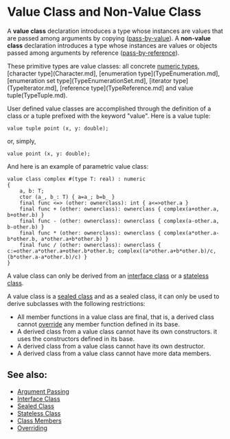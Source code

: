 # Value Class and Non-Value Class

A **value class** declaration introduces a type whose instances are values that are passed among arguments by copying ([pass-by-value](ArgumentPassing.md)). A **non-value class** declaration introduces a type whose instances are values or objects passed among arguments by reference ([pass-by-reference](ArgumentPassing.md)).

These primitive types are value classes: all concrete [numeric types](TypeNumeric.md), [character type](Character.md], [enumeration type](TypeEnumeration.md], [enumeration set type](TypeEnumerationSet.md], [iterator type](TypeIterator.md], [reference type](TypeReference.md] and value tuple(TypeTuple.md).

User defined value classes are accomplished through the definition of a class or a tuple prefixed with the keyword "value". Here is a value tuple:
```altro
value tuple point (x, y: double);
```
or, simply,
```altro
value point (x, y: double);
```
And here is an example of parametric value class:
```altro
value class complex #(type T: real) : numeric
{
    a, b: T;
    ctor (a_, b_: T) { a=a_; b=b_ }
    final func <=> (other: ownerclass): int { a<=>other.a }
    final func + (other: ownerclass): ownerclass { complex(a+other.a, b+other.b) }
    final func - (other: ownerclass): ownerclass { complex(a-other.a, b-other.b) }
    final func * (other: ownerclass): ownerclass { complex(a*other.a-b*other.b, a*other.a+b*other.b) }
    final func / (other: ownerclass): ownerclass { c:=other.a*other.a+other.b*other.b; complex((a*other.a+b*other.b)/c, (b*other.a-a*other.b)/c) }
}
```
A value class can only be derived from an [interface class](InterfaceClass.md) or a [stateless class](StatelessClass.md).

A value class is a [sealed class](SealedClass.md) and as a sealed class, it can only be used to derive subclasses with the following restrictions:

* All member functions in a value class are final, that is, a derived class cannot [override](Inheritance.md) any member function defined in its base.
* A derived class from a value class cannot have its own constructors. it uses the constructors defined in its base.
* A derived class from a value class cannot have its own destructor.
* A derived class from a value class cannot have more data members.

## See also:
* [Argument Passing](ArgumentPassing.md)
* [Interface Class](InterfaceClass.md)
* [Sealed Class](SealedClass.md)
* [Stateless Class](StatelessClass.md)
* [Class Members](ClassMember.md)
* [Overriding](Inheritance.md)
